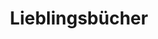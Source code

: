 ---
title: Lieblingsbücher
weight: 2
aliases:
  - "/bookshelves/favorites"
enableScrollToTop: true
---